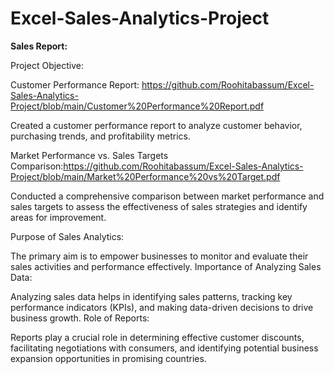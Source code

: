 # Excel-Sales-Analytics-Project
**Sales Report:**

Project Objective:

Customer Performance Report: https://github.com/Roohitabassum/Excel-Sales-Analytics-Project/blob/main/Customer%20Performance%20Report.pdf

Created a customer performance report to analyze customer behavior, purchasing trends, and profitability metrics.

Market Performance vs. Sales Targets Comparison:https://github.com/Roohitabassum/Excel-Sales-Analytics-Project/blob/main/Market%20Performance%20vs%20Target.pdf

Conducted a comprehensive comparison between market performance and sales targets to assess the effectiveness of sales strategies and identify areas for improvement.

Purpose of Sales Analytics:

The primary aim is to empower businesses to monitor and evaluate their sales activities and performance effectively.
Importance of Analyzing Sales Data:

Analyzing sales data helps in identifying sales patterns, tracking key performance indicators (KPIs), and making data-driven decisions to drive business growth.
Role of Reports:

Reports play a crucial role in determining effective customer discounts, facilitating negotiations with consumers, and identifying potential business expansion opportunities in promising countries.
